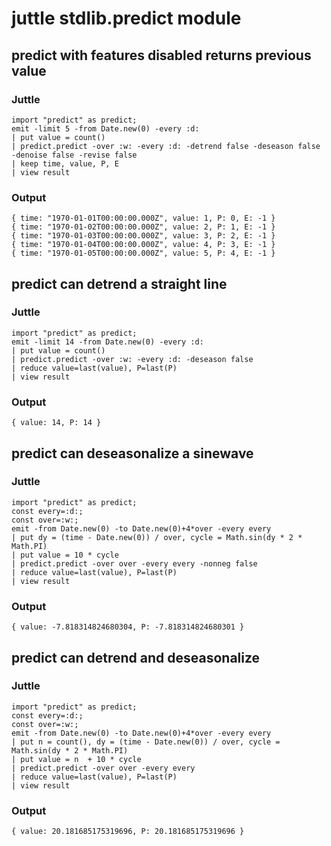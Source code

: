 # juttle stdlib.predict module

## predict with features disabled returns previous value
### Juttle
    import "predict" as predict;
    emit -limit 5 -from Date.new(0) -every :d:
    | put value = count()
    | predict.predict -over :w: -every :d: -detrend false -deseason false -denoise false -revise false
    | keep time, value, P, E
    | view result

### Output
    { time: "1970-01-01T00:00:00.000Z", value: 1, P: 0, E: -1 }
    { time: "1970-01-02T00:00:00.000Z", value: 2, P: 1, E: -1 }
    { time: "1970-01-03T00:00:00.000Z", value: 3, P: 2, E: -1 }
    { time: "1970-01-04T00:00:00.000Z", value: 4, P: 3, E: -1 }
    { time: "1970-01-05T00:00:00.000Z", value: 5, P: 4, E: -1 }

## predict can detrend a straight line
### Juttle
    import "predict" as predict;
    emit -limit 14 -from Date.new(0) -every :d:
    | put value = count()
    | predict.predict -over :w: -every :d: -deseason false
    | reduce value=last(value), P=last(P)
    | view result

### Output
    { value: 14, P: 14 }

## predict can deseasonalize a sinewave
### Juttle
    import "predict" as predict;
    const every=:d:;
    const over=:w:;
    emit -from Date.new(0) -to Date.new(0)+4*over -every every
    | put dy = (time - Date.new(0)) / over, cycle = Math.sin(dy * 2 * Math.PI)
    | put value = 10 * cycle
    | predict.predict -over over -every every -nonneg false
    | reduce value=last(value), P=last(P)
    | view result

### Output
    { value: -7.818314824680304, P: -7.818314824680301 }

## predict can detrend and deseasonalize
### Juttle
    import "predict" as predict;
    const every=:d:;
    const over=:w:;
    emit -from Date.new(0) -to Date.new(0)+4*over -every every
    | put n = count(), dy = (time - Date.new(0)) / over, cycle = Math.sin(dy * 2 * Math.PI)
    | put value = n  + 10 * cycle
    | predict.predict -over over -every every
    | reduce value=last(value), P=last(P)
    | view result

### Output
    { value: 20.181685175319696, P: 20.181685175319696 }
